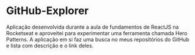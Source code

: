 # GitHub-Explorer
 Aplicação desenvolvida durante a aula de fundamentos de ReactJS na Rocketseat e aproveitei para experimentar uma ferramenta chamada Hero Patterns. A aplicação em si faz uma busca no meus repositórios do GitHub e lista com descrição e o link deles.
